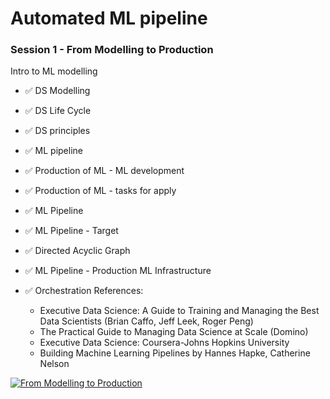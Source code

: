 # Automated ML pipeline

### Session 1 - From Modelling to Production
Intro to ML modelling

- ✅ DS Modelling
- ✅ DS Life Cycle
- ✅ DS principles
- ✅ ML pipeline
- ✅ Production of ML - ML development
- ✅ Production of ML - tasks for apply
- ✅ ML Pipeline
- ✅ ML Pipeline - Target
- ✅ Directed Acyclic Graph
- ✅ ML Pipeline - Production ML Infrastructure
- ✅ Orchestration References:

  - Executive Data Science: A Guide to Training and Managing the Best Data Scientists (Brian Caffo, Jeff Leek, Roger Peng)
  - The Practical Guide to Managing Data Science at Scale (Domino)
  - Executive Data Science: Coursera-Johns Hopkins University
  - Building Machine Learning Pipelines by Hannes Hapke, Catherine Nelson


[![From Modelling to Production](https://img.youtube.com/vi/qFJNkuBRytY/0.jpg)](https://www.youtube.com/watch?v=qFJNkuBRytY)
